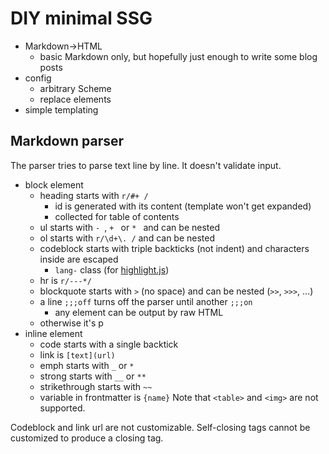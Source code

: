 # DIY minimal SSG

- Markdown->HTML
  - basic Markdown only, but hopefully just enough to write some blog posts
- config
  - arbitrary Scheme
  - replace elements
- simple templating

## Markdown parser

The parser tries to parse text line by line.
It doesn't validate input.

- block element
  - heading starts with `r/#+ /`
    - id is generated with its content (template won't get expanded)
    - collected for table of contents
  - ul starts with `- `, `+ ` or `* ` and can be nested
  - ol starts with `r/\d+\. /` and can be nested
  - codeblock starts with triple backticks (not indent) and characters inside are escaped
    - `lang-` class (for [highlight.js](https://highlightjs.org/))
  - hr is `r/---*/`
  - blockquote starts with `>` (no space) and can be nested (`>>`, `>>>`, ...)
  - a line `;;;off` turns off the parser until another `;;;on`
    - any element can be output by raw HTML
  - otherwise it's p
- inline element
  - code starts with a single backtick
  - link is `[text](url)`
  - emph starts with `_` or `*`
  - strong starts with `__` or `**`
  - strikethrough starts with `~~`
  - variable in frontmatter is `{name}`
Note that `<table>` and `<img>` are not supported.

Codeblock and link url are not customizable.
Self-closing tags cannot be customized to produce a closing tag.
